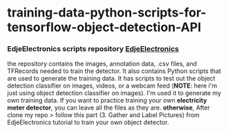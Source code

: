 # training-data-python-scripts-for-tensorflow-object-detection-API

### EdjeElectronics scripts repository  [EdjeElectronics](https://github.com/EdjeElectronics/TensorFlow-Object-Detection-API-Tutorial-Train-Multiple-Objects-Windows-10) 
the repository contains the images, annotation data, .csv files, and TFRecords needed to train the detector. It also contains Python scripts that are used to generate the training data. It has scripts to test out the object detection classifier on images, videos, or a webcam feed (**NOTE**: here i'm just using object detection classifier on images).  I'm used it to generate my own training data. If you want to practice training your own **electricity meter detector**, you can leave all the files as they are. 
**otherwise**, After clone my repo > follow this part (3. Gather and Label Pictures) from EdjeElectronics tutorial to train your own object detector.
